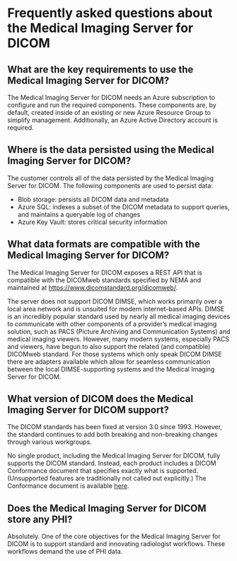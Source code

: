 # Frequently asked questions about the Medical Imaging Server for DICOM

## What are the key requirements to use the Medical Imaging Server for DICOM?

The Medical Imaging Server for DICOM needs an Azure subscription to configure and run the required components. These components are, by default, created inside of an existing or new Azure Resource Group to simplify management. Additionally, an Azure Active Directory account is required.

## Where is the data persisted using the Medical Imaging Server for DICOM?

The customer controls all of the data persisted by the Medical Imaging Server for DICOM. The following components are used to persist data:
- Blob storage: persists all DICOM data and metadata
- Azure SQL: indexes a subset of the DICOM metadata to support queries, and maintains a queryable log of changes
- Azure Key Vault: stores critical security information

## What data formats are compatible with the Medical Imaging Server for DICOM?

The Medical Imaging Server for DICOM exposes a REST API that is compatible with the DICOMweb standards specified by NEMA and maintained at https://www.dicomstandard.org/dicomweb/.

The server does not support DICOM DIMSE, which works primarily over a local area network and is unsuited for modern internet-based APIs. DIMSE is an incredibly popular standard used by nearly all medical imaging devices to communicate with other components of a provider’s medical imaging solution, such as PACS (Picture Archiving and Communication Systems) and medical imaging viewers. However, many modern systems, especially PACS and  viewers, have begun to also support the related (and compatible) DICOMweb standard. For those systems which only speak DICOM DIMSE there are adapters available which allow for seamless communication between the local DIMSE-supporting systems and the Medical Imaging Server for DICOM.

## What version of DICOM does the Medical Imaging Server for DICOM support? 

The DICOM standards has been fixed at version 3.0 since 1993. However, the standard continues to add both breaking and non-breaking changes through various workgroups.

No single product, including the Medical Imaging Server for DICOM, fully supports the DICOM standard. Instead, each product includes a DICOM Conformance document that specifies exactly what is supported. (Unsupported features are traditionally not called out explicitly.) The Conformance document is available [here](conformance-statement.md).

## Does the Medical Imaging Server for DICOM store any PHI?

Absolutely. One of the core objectives for the Medical Imaging Server for DICOM is to support standard and innovating radiologist workflows. These workflows demand the use of PHI data.